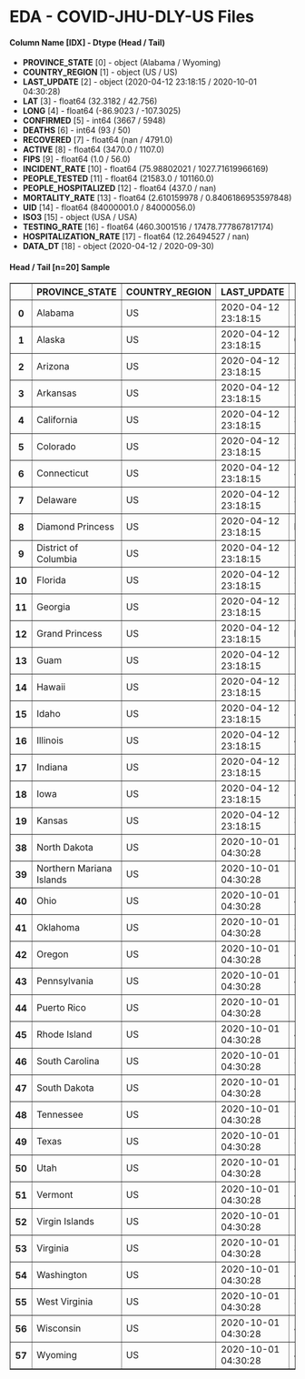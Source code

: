 # EDA - COVID-JHU-DLY-US Files 

#### Column Name [IDX] -  Dtype (Head / Tail) 
- **PROVINCE_STATE** [0] - object (Alabama / Wyoming) 
- **COUNTRY_REGION** [1] - object (US / US) 
- **LAST_UPDATE** [2] - object (2020-04-12 23:18:15 / 2020-10-01 04:30:28) 
- **LAT** [3] - float64 (32.3182 / 42.756) 
- **LONG** [4] - float64 (-86.9023 / -107.3025) 
- **CONFIRMED** [5] - int64 (3667 / 5948) 
- **DEATHS** [6] - int64 (93 / 50) 
- **RECOVERED** [7] - float64 (nan / 4791.0) 
- **ACTIVE** [8] - float64 (3470.0 / 1107.0) 
- **FIPS** [9] - float64 (1.0 / 56.0) 
- **INCIDENT_RATE** [10] - float64 (75.98802021 / 1027.71619966169) 
- **PEOPLE_TESTED** [11] - float64 (21583.0 / 101160.0) 
- **PEOPLE_HOSPITALIZED** [12] - float64 (437.0 / nan) 
- **MORTALITY_RATE** [13] - float64 (2.610159978 / 0.8406186953597848) 
- **UID** [14] - float64 (84000001.0 / 84000056.0) 
- **ISO3** [15] - object (USA / USA) 
- **TESTING_RATE** [16] - float64 (460.3001516 / 17478.777867817174) 
- **HOSPITALIZATION_RATE** [17] - float64 (12.26494527 / nan) 
- **DATA_DT** [18] - object (2020-04-12 / 2020-09-30) 



#### Head / Tail [n=20] Sample 

<table border="1" class="dataframe">
  <thead>
    <tr style="text-align: right;">
      <th></th>
      <th>PROVINCE_STATE</th>
      <th>COUNTRY_REGION</th>
      <th>LAST_UPDATE</th>
      <th>LAT</th>
      <th>LONG</th>
      <th>CONFIRMED</th>
      <th>DEATHS</th>
      <th>RECOVERED</th>
      <th>ACTIVE</th>
      <th>FIPS</th>
      <th>INCIDENT_RATE</th>
      <th>PEOPLE_TESTED</th>
      <th>PEOPLE_HOSPITALIZED</th>
      <th>MORTALITY_RATE</th>
      <th>UID</th>
      <th>ISO3</th>
      <th>TESTING_RATE</th>
      <th>HOSPITALIZATION_RATE</th>
      <th>DATA_DT</th>
    </tr>
  </thead>
  <tbody>
    <tr>
      <th>0</th>
      <td>Alabama</td>
      <td>US</td>
      <td>2020-04-12 23:18:15</td>
      <td>32.3182</td>
      <td>-86.9023</td>
      <td>3667</td>
      <td>93</td>
      <td>NaN</td>
      <td>3470.0</td>
      <td>1.0</td>
      <td>75.988020</td>
      <td>21583.0</td>
      <td>437.0</td>
      <td>2.610160</td>
      <td>84000001.0</td>
      <td>USA</td>
      <td>460.300152</td>
      <td>12.264945</td>
      <td>2020-04-12</td>
    </tr>
    <tr>
      <th>1</th>
      <td>Alaska</td>
      <td>US</td>
      <td>2020-04-12 23:18:15</td>
      <td>61.3707</td>
      <td>-152.4044</td>
      <td>272</td>
      <td>8</td>
      <td>66.0</td>
      <td>264.0</td>
      <td>2.0</td>
      <td>45.504049</td>
      <td>8038.0</td>
      <td>31.0</td>
      <td>2.941176</td>
      <td>84000002.0</td>
      <td>USA</td>
      <td>1344.711576</td>
      <td>11.397059</td>
      <td>2020-04-12</td>
    </tr>
    <tr>
      <th>2</th>
      <td>Arizona</td>
      <td>US</td>
      <td>2020-04-12 23:18:15</td>
      <td>33.7298</td>
      <td>-111.4312</td>
      <td>3542</td>
      <td>115</td>
      <td>NaN</td>
      <td>3427.0</td>
      <td>4.0</td>
      <td>48.662422</td>
      <td>42109.0</td>
      <td>NaN</td>
      <td>3.246753</td>
      <td>84000004.0</td>
      <td>USA</td>
      <td>578.522286</td>
      <td>NaN</td>
      <td>2020-04-12</td>
    </tr>
    <tr>
      <th>3</th>
      <td>Arkansas</td>
      <td>US</td>
      <td>2020-04-12 23:18:15</td>
      <td>34.9697</td>
      <td>-92.3731</td>
      <td>1280</td>
      <td>27</td>
      <td>367.0</td>
      <td>1253.0</td>
      <td>5.0</td>
      <td>49.439423</td>
      <td>19722.0</td>
      <td>130.0</td>
      <td>2.109375</td>
      <td>84000005.0</td>
      <td>USA</td>
      <td>761.753354</td>
      <td>10.156250</td>
      <td>2020-04-12</td>
    </tr>
    <tr>
      <th>4</th>
      <td>California</td>
      <td>US</td>
      <td>2020-04-12 23:18:15</td>
      <td>36.1162</td>
      <td>-119.6816</td>
      <td>22805</td>
      <td>640</td>
      <td>NaN</td>
      <td>22155.0</td>
      <td>6.0</td>
      <td>58.137726</td>
      <td>190328.0</td>
      <td>5234.0</td>
      <td>2.812020</td>
      <td>84000006.0</td>
      <td>USA</td>
      <td>485.423868</td>
      <td>22.961176</td>
      <td>2020-04-12</td>
    </tr>
    <tr>
      <th>5</th>
      <td>Colorado</td>
      <td>US</td>
      <td>2020-04-12 23:18:15</td>
      <td>39.0598</td>
      <td>-105.3111</td>
      <td>7307</td>
      <td>289</td>
      <td>NaN</td>
      <td>7018.0</td>
      <td>8.0</td>
      <td>128.943729</td>
      <td>34873.0</td>
      <td>1376.0</td>
      <td>3.955112</td>
      <td>84000008.0</td>
      <td>USA</td>
      <td>615.389991</td>
      <td>18.831258</td>
      <td>2020-04-12</td>
    </tr>
    <tr>
      <th>6</th>
      <td>Connecticut</td>
      <td>US</td>
      <td>2020-04-12 23:18:15</td>
      <td>41.5978</td>
      <td>-72.7554</td>
      <td>12035</td>
      <td>554</td>
      <td>NaN</td>
      <td>11481.0</td>
      <td>9.0</td>
      <td>337.560483</td>
      <td>41220.0</td>
      <td>1654.0</td>
      <td>4.603241</td>
      <td>84000009.0</td>
      <td>USA</td>
      <td>1156.148159</td>
      <td>13.743249</td>
      <td>2020-04-12</td>
    </tr>
    <tr>
      <th>7</th>
      <td>Delaware</td>
      <td>US</td>
      <td>2020-04-12 23:18:15</td>
      <td>39.3185</td>
      <td>-75.5071</td>
      <td>1625</td>
      <td>49</td>
      <td>191.0</td>
      <td>1590.0</td>
      <td>10.0</td>
      <td>166.878217</td>
      <td>11103.0</td>
      <td>190.0</td>
      <td>2.153846</td>
      <td>84000010.0</td>
      <td>USA</td>
      <td>1140.214672</td>
      <td>11.692308</td>
      <td>2020-04-12</td>
    </tr>
    <tr>
      <th>8</th>
      <td>Diamond Princess</td>
      <td>US</td>
      <td>2020-04-12 23:18:15</td>
      <td>NaN</td>
      <td>NaN</td>
      <td>49</td>
      <td>0</td>
      <td>0.0</td>
      <td>49.0</td>
      <td>888.0</td>
      <td>NaN</td>
      <td>NaN</td>
      <td>NaN</td>
      <td>0.000000</td>
      <td>84088888.0</td>
      <td>USA</td>
      <td>NaN</td>
      <td>NaN</td>
      <td>2020-04-12</td>
    </tr>
    <tr>
      <th>9</th>
      <td>District of Columbia</td>
      <td>US</td>
      <td>2020-04-12 23:18:15</td>
      <td>38.8974</td>
      <td>-77.0268</td>
      <td>1875</td>
      <td>50</td>
      <td>493.0</td>
      <td>1825.0</td>
      <td>11.0</td>
      <td>265.675190</td>
      <td>10640.0</td>
      <td>NaN</td>
      <td>2.666667</td>
      <td>84000011.0</td>
      <td>USA</td>
      <td>1507.618148</td>
      <td>NaN</td>
      <td>2020-04-12</td>
    </tr>
    <tr>
      <th>10</th>
      <td>Florida</td>
      <td>US</td>
      <td>2020-04-12 23:18:15</td>
      <td>27.7663</td>
      <td>-81.6868</td>
      <td>19895</td>
      <td>461</td>
      <td>NaN</td>
      <td>19434.0</td>
      <td>12.0</td>
      <td>93.700227</td>
      <td>182753.0</td>
      <td>2772.0</td>
      <td>2.317165</td>
      <td>84000012.0</td>
      <td>USA</td>
      <td>860.718651</td>
      <td>13.933149</td>
      <td>2020-04-12</td>
    </tr>
    <tr>
      <th>11</th>
      <td>Georgia</td>
      <td>US</td>
      <td>2020-04-12 23:18:15</td>
      <td>33.0406</td>
      <td>-83.6431</td>
      <td>12452</td>
      <td>433</td>
      <td>NaN</td>
      <td>12019.0</td>
      <td>13.0</td>
      <td>122.808141</td>
      <td>54453.0</td>
      <td>2505.0</td>
      <td>3.477353</td>
      <td>84000013.0</td>
      <td>USA</td>
      <td>537.043983</td>
      <td>20.117250</td>
      <td>2020-04-12</td>
    </tr>
    <tr>
      <th>12</th>
      <td>Grand Princess</td>
      <td>US</td>
      <td>2020-04-12 23:18:15</td>
      <td>NaN</td>
      <td>NaN</td>
      <td>103</td>
      <td>0</td>
      <td>0.0</td>
      <td>103.0</td>
      <td>999.0</td>
      <td>NaN</td>
      <td>NaN</td>
      <td>NaN</td>
      <td>0.000000</td>
      <td>84099999.0</td>
      <td>USA</td>
      <td>NaN</td>
      <td>NaN</td>
      <td>2020-04-12</td>
    </tr>
    <tr>
      <th>13</th>
      <td>Guam</td>
      <td>US</td>
      <td>2020-04-12 23:18:15</td>
      <td>13.4443</td>
      <td>144.7937</td>
      <td>133</td>
      <td>5</td>
      <td>58.0</td>
      <td>128.0</td>
      <td>66.0</td>
      <td>80.984479</td>
      <td>826.0</td>
      <td>13.0</td>
      <td>3.759398</td>
      <td>316.0</td>
      <td>GUM</td>
      <td>502.956238</td>
      <td>9.774436</td>
      <td>2020-04-12</td>
    </tr>
    <tr>
      <th>14</th>
      <td>Hawaii</td>
      <td>US</td>
      <td>2020-04-12 23:18:15</td>
      <td>21.0943</td>
      <td>-157.4983</td>
      <td>499</td>
      <td>9</td>
      <td>300.0</td>
      <td>490.0</td>
      <td>15.0</td>
      <td>35.245440</td>
      <td>17968.0</td>
      <td>44.0</td>
      <td>1.803607</td>
      <td>84000015.0</td>
      <td>USA</td>
      <td>1269.118355</td>
      <td>8.817635</td>
      <td>2020-04-12</td>
    </tr>
    <tr>
      <th>15</th>
      <td>Idaho</td>
      <td>US</td>
      <td>2020-04-12 23:18:15</td>
      <td>44.2405</td>
      <td>-114.4788</td>
      <td>1407</td>
      <td>27</td>
      <td>NaN</td>
      <td>1380.0</td>
      <td>16.0</td>
      <td>87.364335</td>
      <td>14308.0</td>
      <td>131.0</td>
      <td>1.918977</td>
      <td>84000016.0</td>
      <td>USA</td>
      <td>888.421400</td>
      <td>9.310590</td>
      <td>2020-04-12</td>
    </tr>
    <tr>
      <th>16</th>
      <td>Illinois</td>
      <td>US</td>
      <td>2020-04-12 23:18:15</td>
      <td>40.3495</td>
      <td>-88.9861</td>
      <td>20852</td>
      <td>720</td>
      <td>NaN</td>
      <td>20132.0</td>
      <td>17.0</td>
      <td>177.680782</td>
      <td>100735.0</td>
      <td>3680.0</td>
      <td>3.452906</td>
      <td>84000017.0</td>
      <td>USA</td>
      <td>858.367234</td>
      <td>17.648187</td>
      <td>2020-04-12</td>
    </tr>
    <tr>
      <th>17</th>
      <td>Indiana</td>
      <td>US</td>
      <td>2020-04-12 23:18:15</td>
      <td>39.8494</td>
      <td>-86.2583</td>
      <td>7928</td>
      <td>448</td>
      <td>NaN</td>
      <td>7585.0</td>
      <td>18.0</td>
      <td>121.149255</td>
      <td>42489.0</td>
      <td>NaN</td>
      <td>4.326438</td>
      <td>84000018.0</td>
      <td>USA</td>
      <td>649.282380</td>
      <td>NaN</td>
      <td>2020-04-12</td>
    </tr>
    <tr>
      <th>18</th>
      <td>Iowa</td>
      <td>US</td>
      <td>2020-04-12 23:18:15</td>
      <td>42.0115</td>
      <td>-93.2105</td>
      <td>1587</td>
      <td>41</td>
      <td>674.0</td>
      <td>1546.0</td>
      <td>19.0</td>
      <td>60.556040</td>
      <td>17592.0</td>
      <td>129.0</td>
      <td>2.583491</td>
      <td>84000019.0</td>
      <td>USA</td>
      <td>671.267705</td>
      <td>8.128544</td>
      <td>2020-04-12</td>
    </tr>
    <tr>
      <th>19</th>
      <td>Kansas</td>
      <td>US</td>
      <td>2020-04-12 23:18:15</td>
      <td>38.5266</td>
      <td>-96.7265</td>
      <td>1344</td>
      <td>63</td>
      <td>NaN</td>
      <td>1288.0</td>
      <td>20.0</td>
      <td>55.116121</td>
      <td>13253.0</td>
      <td>298.0</td>
      <td>4.166667</td>
      <td>84000020.0</td>
      <td>USA</td>
      <td>543.492525</td>
      <td>22.172619</td>
      <td>2020-04-12</td>
    </tr>
    <tr>
      <th>38</th>
      <td>North Dakota</td>
      <td>US</td>
      <td>2020-10-01 04:30:28</td>
      <td>47.5289</td>
      <td>-99.7840</td>
      <td>21846</td>
      <td>246</td>
      <td>17938.0</td>
      <td>3662.0</td>
      <td>38.0</td>
      <td>2866.695886</td>
      <td>613487.0</td>
      <td>NaN</td>
      <td>1.126064</td>
      <td>84000038.0</td>
      <td>USA</td>
      <td>80503.554829</td>
      <td>NaN</td>
      <td>2020-09-30</td>
    </tr>
    <tr>
      <th>39</th>
      <td>Northern Mariana Islands</td>
      <td>US</td>
      <td>2020-10-01 04:30:28</td>
      <td>15.0979</td>
      <td>145.6739</td>
      <td>70</td>
      <td>2</td>
      <td>29.0</td>
      <td>39.0</td>
      <td>69.0</td>
      <td>126.940374</td>
      <td>15182.0</td>
      <td>NaN</td>
      <td>2.857143</td>
      <td>580.0</td>
      <td>MNP</td>
      <td>27531.553750</td>
      <td>NaN</td>
      <td>2020-09-30</td>
    </tr>
    <tr>
      <th>40</th>
      <td>Ohio</td>
      <td>US</td>
      <td>2020-10-01 04:30:28</td>
      <td>40.3888</td>
      <td>-82.7649</td>
      <td>153987</td>
      <td>5047</td>
      <td>132980.0</td>
      <td>16203.0</td>
      <td>39.0</td>
      <td>1317.355485</td>
      <td>3165935.0</td>
      <td>NaN</td>
      <td>3.119744</td>
      <td>84000039.0</td>
      <td>USA</td>
      <td>27084.506078</td>
      <td>NaN</td>
      <td>2020-09-30</td>
    </tr>
    <tr>
      <th>41</th>
      <td>Oklahoma</td>
      <td>US</td>
      <td>2020-10-01 04:30:28</td>
      <td>35.5653</td>
      <td>-96.9289</td>
      <td>87199</td>
      <td>1031</td>
      <td>73100.0</td>
      <td>13068.0</td>
      <td>40.0</td>
      <td>2203.680543</td>
      <td>1204028.0</td>
      <td>NaN</td>
      <td>1.182353</td>
      <td>84000040.0</td>
      <td>USA</td>
      <td>30428.021838</td>
      <td>NaN</td>
      <td>2020-09-30</td>
    </tr>
    <tr>
      <th>42</th>
      <td>Oregon</td>
      <td>US</td>
      <td>2020-10-01 04:30:28</td>
      <td>44.5720</td>
      <td>-122.0709</td>
      <td>33509</td>
      <td>559</td>
      <td>5720.0</td>
      <td>27230.0</td>
      <td>41.0</td>
      <td>794.478176</td>
      <td>685873.0</td>
      <td>NaN</td>
      <td>1.668209</td>
      <td>84000041.0</td>
      <td>USA</td>
      <td>16261.635090</td>
      <td>NaN</td>
      <td>2020-09-30</td>
    </tr>
    <tr>
      <th>43</th>
      <td>Pennsylvania</td>
      <td>US</td>
      <td>2020-10-01 04:30:28</td>
      <td>40.5908</td>
      <td>-77.2098</td>
      <td>164099</td>
      <td>8130</td>
      <td>130352.0</td>
      <td>25617.0</td>
      <td>42.0</td>
      <td>1281.824254</td>
      <td>2038094.0</td>
      <td>NaN</td>
      <td>4.954326</td>
      <td>84000042.0</td>
      <td>USA</td>
      <td>15920.135535</td>
      <td>NaN</td>
      <td>2020-09-30</td>
    </tr>
    <tr>
      <th>44</th>
      <td>Puerto Rico</td>
      <td>US</td>
      <td>2020-10-01 04:30:28</td>
      <td>18.2208</td>
      <td>-66.5901</td>
      <td>48755</td>
      <td>661</td>
      <td>NaN</td>
      <td>48094.0</td>
      <td>72.0</td>
      <td>1662.059966</td>
      <td>354727.0</td>
      <td>NaN</td>
      <td>1.355758</td>
      <td>630.0</td>
      <td>PRI</td>
      <td>12092.658096</td>
      <td>NaN</td>
      <td>2020-09-30</td>
    </tr>
    <tr>
      <th>45</th>
      <td>Rhode Island</td>
      <td>US</td>
      <td>2020-10-01 04:30:28</td>
      <td>41.6809</td>
      <td>-71.5118</td>
      <td>24748</td>
      <td>23</td>
      <td>2322.0</td>
      <td>21312.0</td>
      <td>44.0</td>
      <td>2336.125268</td>
      <td>769822.0</td>
      <td>NaN</td>
      <td>4.501374</td>
      <td>84000044.0</td>
      <td>USA</td>
      <td>72668.523761</td>
      <td>NaN</td>
      <td>2020-09-30</td>
    </tr>
    <tr>
      <th>46</th>
      <td>South Carolina</td>
      <td>US</td>
      <td>2020-10-01 04:30:28</td>
      <td>33.8569</td>
      <td>-80.9450</td>
      <td>147942</td>
      <td>3378</td>
      <td>71691.0</td>
      <td>72873.0</td>
      <td>45.0</td>
      <td>2873.377702</td>
      <td>1309098.0</td>
      <td>NaN</td>
      <td>2.283327</td>
      <td>84000045.0</td>
      <td>USA</td>
      <td>25425.727667</td>
      <td>NaN</td>
      <td>2020-09-30</td>
    </tr>
    <tr>
      <th>47</th>
      <td>South Dakota</td>
      <td>US</td>
      <td>2020-10-01 04:30:28</td>
      <td>44.2998</td>
      <td>-99.4388</td>
      <td>22389</td>
      <td>223</td>
      <td>18508.0</td>
      <td>3658.0</td>
      <td>46.0</td>
      <td>2530.805655</td>
      <td>190769.0</td>
      <td>NaN</td>
      <td>0.996025</td>
      <td>84000046.0</td>
      <td>USA</td>
      <td>21564.128099</td>
      <td>NaN</td>
      <td>2020-09-30</td>
    </tr>
    <tr>
      <th>48</th>
      <td>Tennessee</td>
      <td>US</td>
      <td>2020-10-01 04:30:28</td>
      <td>35.7478</td>
      <td>-86.6923</td>
      <td>196139</td>
      <td>2454</td>
      <td>179322.0</td>
      <td>14363.0</td>
      <td>47.0</td>
      <td>2872.075012</td>
      <td>2884356.0</td>
      <td>NaN</td>
      <td>1.251154</td>
      <td>84000047.0</td>
      <td>USA</td>
      <td>42235.796013</td>
      <td>NaN</td>
      <td>2020-09-30</td>
    </tr>
    <tr>
      <th>49</th>
      <td>Texas</td>
      <td>US</td>
      <td>2020-10-01 04:30:28</td>
      <td>31.0545</td>
      <td>-97.5635</td>
      <td>778057</td>
      <td>16288</td>
      <td>664883.0</td>
      <td>92120.0</td>
      <td>48.0</td>
      <td>2665.961417</td>
      <td>6237157.0</td>
      <td>NaN</td>
      <td>2.071877</td>
      <td>84000048.0</td>
      <td>USA</td>
      <td>21510.493163</td>
      <td>NaN</td>
      <td>2020-09-30</td>
    </tr>
    <tr>
      <th>50</th>
      <td>Utah</td>
      <td>US</td>
      <td>2020-10-01 04:30:28</td>
      <td>40.1500</td>
      <td>-111.8624</td>
      <td>73042</td>
      <td>459</td>
      <td>55141.0</td>
      <td>17442.0</td>
      <td>49.0</td>
      <td>2278.320552</td>
      <td>829970.0</td>
      <td>NaN</td>
      <td>0.628406</td>
      <td>84000049.0</td>
      <td>USA</td>
      <td>25888.361607</td>
      <td>NaN</td>
      <td>2020-09-30</td>
    </tr>
    <tr>
      <th>51</th>
      <td>Vermont</td>
      <td>US</td>
      <td>2020-10-01 04:30:28</td>
      <td>44.0459</td>
      <td>-72.7107</td>
      <td>1752</td>
      <td>58</td>
      <td>1606.0</td>
      <td>88.0</td>
      <td>50.0</td>
      <td>280.774180</td>
      <td>162727.0</td>
      <td>NaN</td>
      <td>3.310502</td>
      <td>84000050.0</td>
      <td>USA</td>
      <td>26078.504589</td>
      <td>NaN</td>
      <td>2020-09-30</td>
    </tr>
    <tr>
      <th>52</th>
      <td>Virgin Islands</td>
      <td>US</td>
      <td>2020-10-01 04:30:28</td>
      <td>18.3358</td>
      <td>-64.8963</td>
      <td>1318</td>
      <td>20</td>
      <td>1254.0</td>
      <td>44.0</td>
      <td>78.0</td>
      <td>1228.698214</td>
      <td>20561.0</td>
      <td>NaN</td>
      <td>1.517451</td>
      <td>850.0</td>
      <td>VIR</td>
      <td>19167.878584</td>
      <td>NaN</td>
      <td>2020-09-30</td>
    </tr>
    <tr>
      <th>53</th>
      <td>Virginia</td>
      <td>US</td>
      <td>2020-10-01 04:30:28</td>
      <td>37.7693</td>
      <td>-78.1700</td>
      <td>148271</td>
      <td>3208</td>
      <td>17633.0</td>
      <td>127254.0</td>
      <td>51.0</td>
      <td>1735.008732</td>
      <td>2049988.0</td>
      <td>NaN</td>
      <td>2.164195</td>
      <td>84000051.0</td>
      <td>USA</td>
      <td>24017.145296</td>
      <td>NaN</td>
      <td>2020-09-30</td>
    </tr>
    <tr>
      <th>54</th>
      <td>Washington</td>
      <td>US</td>
      <td>2020-10-01 04:30:28</td>
      <td>47.4009</td>
      <td>-121.4905</td>
      <td>89463</td>
      <td>2100</td>
      <td>NaN</td>
      <td>85396.0</td>
      <td>53.0</td>
      <td>1149.352985</td>
      <td>1854399.0</td>
      <td>NaN</td>
      <td>2.429104</td>
      <td>84000053.0</td>
      <td>USA</td>
      <td>24352.266013</td>
      <td>NaN</td>
      <td>2020-09-30</td>
    </tr>
    <tr>
      <th>55</th>
      <td>West Virginia</td>
      <td>US</td>
      <td>2020-10-01 04:30:28</td>
      <td>38.4912</td>
      <td>-80.9545</td>
      <td>15850</td>
      <td>355</td>
      <td>11507.0</td>
      <td>3988.0</td>
      <td>54.0</td>
      <td>884.414058</td>
      <td>561568.0</td>
      <td>NaN</td>
      <td>2.239748</td>
      <td>84000054.0</td>
      <td>USA</td>
      <td>31334.929557</td>
      <td>NaN</td>
      <td>2020-09-30</td>
    </tr>
    <tr>
      <th>56</th>
      <td>Wisconsin</td>
      <td>US</td>
      <td>2020-10-01 04:30:28</td>
      <td>44.2685</td>
      <td>-89.6165</td>
      <td>122274</td>
      <td>1327</td>
      <td>99925.0</td>
      <td>21022.0</td>
      <td>55.0</td>
      <td>2100.049567</td>
      <td>1552370.0</td>
      <td>NaN</td>
      <td>1.085268</td>
      <td>84000055.0</td>
      <td>USA</td>
      <td>26661.873711</td>
      <td>NaN</td>
      <td>2020-09-30</td>
    </tr>
    <tr>
      <th>57</th>
      <td>Wyoming</td>
      <td>US</td>
      <td>2020-10-01 04:30:28</td>
      <td>42.7560</td>
      <td>-107.3025</td>
      <td>5948</td>
      <td>50</td>
      <td>4791.0</td>
      <td>1107.0</td>
      <td>56.0</td>
      <td>1027.716200</td>
      <td>101160.0</td>
      <td>NaN</td>
      <td>0.840619</td>
      <td>84000056.0</td>
      <td>USA</td>
      <td>17478.777868</td>
      <td>NaN</td>
      <td>2020-09-30</td>
    </tr>
  </tbody>
</table>